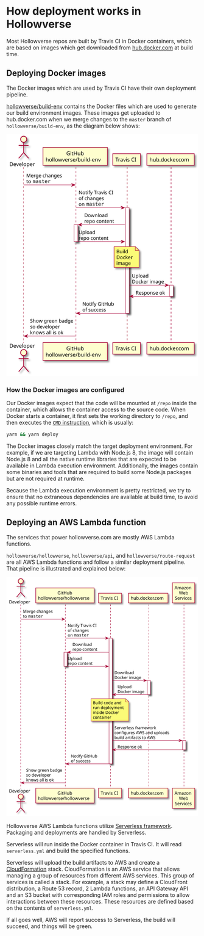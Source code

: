 # How deployment works in Hollowverse

Most Hollowverse repos are built by Travis CI in Docker containers, which are based on images which get downloaded from [hub.docker.com](https://hub.docker.com/) at build time.

## Deploying Docker images

The Docker images which are used by Travis CI have their own deployment pipeline.

[hollowverse/build-env](https://github.com/hollowverse/build-env) contains the Docker files which are used to generate our build environment images. These images get uploaded to hub.docker.com when we merge changes to the `master` branch of `hollowverse/build-env`, as the diagram below shows:

<p align="center">
<img src="./diagrams/deployingNewBuildEnv.puml.svg">
</p>

### How the Docker images are configured

Our Docker images expect that the code will be mounted at `/repo` inside the container, which allows the container access to the source code. When Docker starts a container, it first sets the working directory to `/repo`, and then executes the [`CMD` instruction](https://github.com/hollowverse/build-env/blob/2db31a84529b223dc84802104d301c82735ebff3/Dockerfile#L20), which is usually:

```bash
yarn && yarn deploy
```

The Docker images closely match the target deployment environment. For example, if we are targeting Lambda with Node.js 8, the image will contain Node.js 8 and all the native runtime libraries that are expected to be available in Lambda execution environment. Additionally, the images contain some binaries and tools that are required to build some Node.js packages but are not required at runtime.

Because the Lambda execution environment is pretty restricted, we try to ensure that no extraneous dependencies are available at build time, to avoid any possible runtime errors.

## Deploying an AWS Lambda function

The services that power hollowverse.com are mostly AWS Lambda functions.

`hollowverse/hollowverse`, `hollowverse/api`, and `hollowverse/route-request` are all AWS Lambda functions and follow a similar deployment pipeline. That pipeline is illustrated and explained below:

<p align="center">
<img src="./diagrams/deployingLambda.puml.svg">
</p>

Hollowverse AWS Lambda functions utilize [Serverless framework](https://github.com/serverless/serverless). Packaging and deployments are handled by Serverless.

Serverless will run inside the Docker container in Travis CI. It will read `serverless.yml` and build the specified functions.

Serverless will upload the build artifacts to AWS and create a [CloudFormation](https://aws.amazon.com/cloudformation/) stack. CloudFormation is an AWS service that allows managing a group of resources from different AWS services. This group of services is called a stack. For example, a stack may define a CloudFront distribution, a Route 53 record, 2 Lambda functions, an API Gateway API and an S3 bucket with corresponding IAM roles and permissions to allow interactions between these resources. These resources are defined based on the contents of `serverless.yml`.

If all goes well, AWS will report success to Serverless, the build will succeed, and things will be green.
